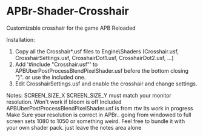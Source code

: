 APBr-Shader-Crosshair
=====================

Customizable crosshair for the game APB Reloaded

Installation:
1. Copy all the Crosshair*.usf files to Engine\Shaders (Crosshair.usf, CrosshairSettings.usf, CrosshairDot1.usf, CrosshairDot2.usf, ...)
2. Add '#include "Crosshair.usf"' to APBUberPostProcessBlendPixelShader.usf before the bottom closing "}". or use the included one.
3. Edit CrosshairSettings.usf and enable the crosshair and change settings.



Notes:
SCREEN_SIZE_X SCREEN_SIZE_Y must match your monitor resolution.
Won't work if bloom is off
Included APBUberPostProcessBlendPixelShader.usf is from rtw
Its work in progress
Make Sure your resolution is correct in APBr.. going from windowed to full screen sets 1080 to 1050 or something weird.
Feel free to bundle it with your own shader pack. just leave the notes area alone 